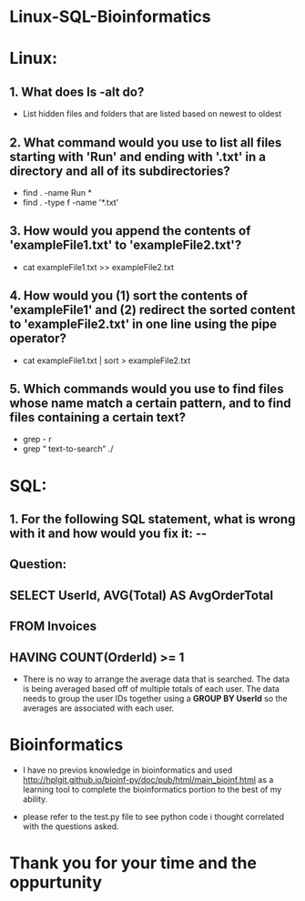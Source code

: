 # Linux-SQL-Bioinformatics
# Linux: 
## 1. What does ls -alt do? 

* List hidden files and folders that are listed based on newest to oldest

## 2. What command would you use to list all files starting with 'Run' and ending with '.txt' in a directory and all of its subdirectories? 

 * find . -name Run \* 
 *  find . -type f -name '*.txt' 

## 3. How would you append the contents of 'exampleFile1.txt' to 'exampleFile2.txt'? 

* cat exampleFile1.txt >> exampleFile2.txt


## 4. How would you (1) sort the contents of 'exampleFile1' and (2) redirect the sorted content to 'exampleFile2.txt' in one line using the pipe operator? 

* cat exampleFile1.txt | sort > exampleFile2.txt


## 5. Which commands would you use to find files whose name match a certain pattern, and to find files containing a certain text? 

 * grep - r
 * grep  “ text-to-search” ./



# SQL: 
## 1. For the following SQL statement, what is wrong with it and how would you fix it: -- 
## Question: 

## SELECT UserId, AVG(Total) AS AvgOrderTotal 
## FROM Invoices 
## HAVING COUNT(OrderId) >= 1 

* There is no way to arrange the average data that is searched. The data is being averaged based off of multiple totals of each user. The data needs to group the user IDs together using a  **GROUP BY UserId**  so the averages are associated with each user.

# Bioinformatics
* I  have no previos knowledge in  bioinformatics  and used  http://hplgit.github.io/bioinf-py/doc/pub/html/main_bioinf.html as a learning tool to complete the bioinformatics portion to the best of my ability. 

* please refer to the test.py file to see python code i thought correlated with the questions asked. 

# Thank you for your time  and the oppurtunity 